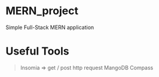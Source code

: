 # MERN_project
Simple Full-Stack MERN application

# Useful Tools
> Insomia => get / post http request
> MangoDB Compass

